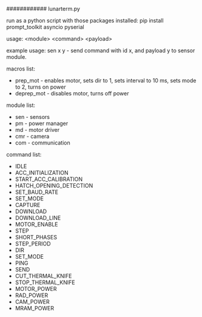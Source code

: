 ############ lunarterm.py

run as a python script with those packages installed: 
pip install prompt_toolkit asyncio pyserial

usage:
\<module> \<command> \<payload>

example usage:
sen x y - send command with id x, and payload y to sensor module.

macros list:
 - prep_mot - enables motor, sets dir to 1, sets interval to 10 ms, sets mode to 2, turns on power
 - deprep_mot - disables motor, turns off power

module list:
 - sen - sensors
 - pm - power manager
 - md - motor driver
 - cmr - camera
 - com - communication

command list:
 - IDLE
 - ACC_INITIALIZATION
 - START_ACC_CALIBRATION
 - HATCH_OPENING_DETECTION
 - SET_BAUD_RATE
 - SET_MODE
 - CAPTURE
 - DOWNLOAD
 - DOWNLOAD_LINE
 - MOTOR_ENABLE
 - STEP
 - SHORT_PHASES
 - STEP_PERIOD
 - DIR
 - SET_MODE
 - PING
 - SEND
 - CUT_THERMAL_KNIFE
 - STOP_THERMAL_KNIFE
 - MOTOR_POWER
 - RAD_POWER
 - CAM_POWER
 - MRAM_POWER
